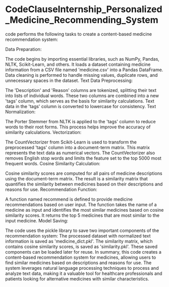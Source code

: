 # CodeClauseInternship_Personalized_Medicine_Recommending_System

code performs the following tasks to create a content-based medicine recommendation system:

Data Preparation:

The code begins by importing essential libraries, such as NumPy, Pandas, NLTK, Scikit-Learn, and others.
It loads a dataset containing medicine information from a CSV file named 'medicine.csv' into a Pandas DataFrame.
Data cleaning is performed to handle missing values, duplicate rows, and unnecessary spaces in the dataset.
Text Data Preprocessing:

The 'Description' and 'Reason' columns are tokenized, splitting their text into lists of individual words.
These two columns are combined into a new 'tags' column, which serves as the basis for similarity calculations.
Text data in the 'tags' column is converted to lowercase for consistency.
Text Normalization:

The Porter Stemmer from NLTK is applied to the 'tags' column to reduce words to their root forms. This process helps improve the accuracy of similarity calculations.
Vectorization:

The CountVectorizer from Scikit-Learn is used to transform the preprocessed 'tags' column into a document-term matrix. This matrix represents the text data as numerical vectors.
The CountVectorizer also removes English stop words and limits the feature set to the top 5000 most frequent words.
Cosine Similarity Calculation:

Cosine similarity scores are computed for all pairs of medicine descriptions using the document-term matrix. The result is a similarity matrix that quantifies the similarity between medicines based on their descriptions and reasons for use.
Recommendation Function:

A function named recommend is defined to provide medicine recommendations based on user input.
The function takes the name of a medicine as input and identifies the most similar medicines based on cosine similarity scores.
It returns the top 5 medicines that are most similar to the input medicine.
Model Saving:

The code uses the pickle library to save two important components of the recommendation system:
The processed dataset with normalized text information is saved as 'medicine_dict.pkl'.
The similarity matrix, which contains cosine similarity scores, is saved as 'similarity.pkl'. These saved components can be loaded later for reuse.
In summary, this code creates a content-based recommendation system for medicines, allowing users to find similar medicines based on descriptions and reasons for use. The system leverages natural language processing techniques to process and analyze text data, making it a valuable tool for healthcare professionals and patients looking for alternative medicines with similar characteristics.
